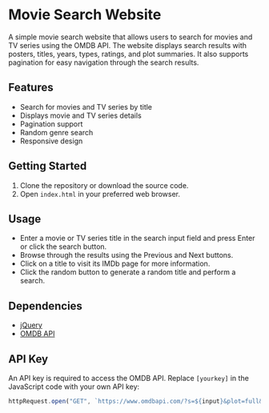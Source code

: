 # Movie Search Website

A simple movie search website that allows users to search for movies and TV series using the OMDB API. The website displays search results with posters, titles, years, types, ratings, and plot summaries. It also supports pagination for easy navigation through the search results.

## Features

- Search for movies and TV series by title
- Displays movie and TV series details
- Pagination support
- Random genre search
- Responsive design

## Getting Started

1. Clone the repository or download the source code.
2. Open `index.html` in your preferred web browser.

## Usage

- Enter a movie or TV series title in the search input field and press Enter or click the search button.
- Browse through the results using the Previous and Next buttons.
- Click on a title to visit its IMDb page for more information.
- Click the random button to generate a random title and perform a search.

## Dependencies

- [jQuery](https://jquery.com/)
- [OMDB API](https://www.omdbapi.com/)

## API Key

An API key is required to access the OMDB API. Replace `[yourkey]` in the JavaScript code with your own API key:

```javascript
httpRequest.open("GET", `https://www.omdbapi.com/?s=${input}&plot=full&apikey=[yourkey]&page=${page}`);
